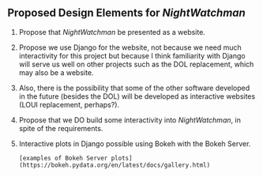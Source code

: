 ## Proposed Design Elements for *NightWatchman*

1. Propose that *NightWatchman* be presented as a website.
2. Propose we use Django for the website, not because we need much interactivity
   for this project but because I think familiarity with Django will serve us well on
   other projects such as the DOL replacement, which may also be a website.
3. Also, there is the possibility that some of the other software developed in the
   future (besides the DOL) will be developed as interactive websites (LOUI replacement, perhaps?).
4. Propose that we DO build some interactivity into *NightWatchman*, in spite of the requirements.
5. Interactive plots in Django possible using Bokeh with the Bokeh Server.

       [examples of Bokeh Server plots](https://bokeh.pydata.org/en/latest/docs/gallery.html)
